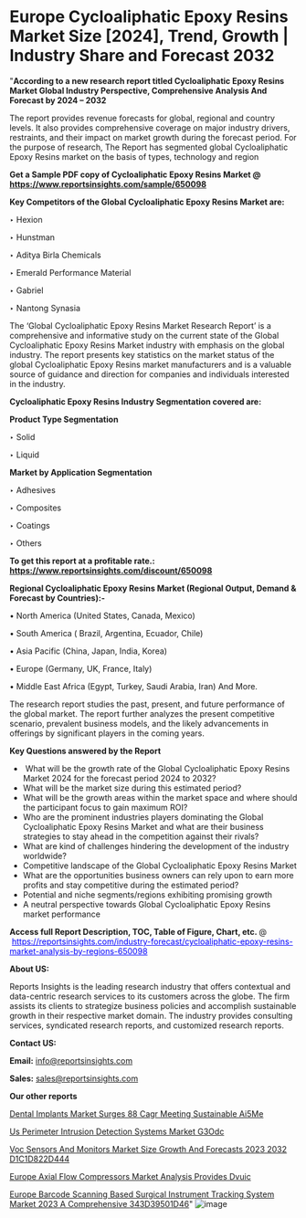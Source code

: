 # Europe Cycloaliphatic Epoxy Resins Market Size [2024], Trend, Growth | Industry Share and Forecast 2032

"<strong>According to a new research report titled Cycloaliphatic Epoxy Resins Market Global Industry Perspective, Comprehensive Analysis And Forecast by 2024 – 2032</strong>

The report provides revenue forecasts for global, regional and country levels. It also provides comprehensive coverage on major industry drivers, restraints, and their impact on market growth during the forecast period. For the purpose of research, The Report has segmented global Cycloaliphatic Epoxy Resins market on the basis of types, technology and region

<strong>Get a Sample PDF copy of Cycloaliphatic Epoxy Resins Market </strong><strong>@<a href=https://www.reportsinsights.com/sample/650098 style=color:#0000ff;> https://www.reportsinsights.com/sample/650098</a></strong></font>

<strong>Key Competitors of the Global Cycloaliphatic Epoxy Resins Market are:</strong>

‣ Hexion

‣ Hunstman

‣ Aditya Birla Chemicals

‣ Emerald Performance Material

‣ Gabriel

‣ Nantong Synasia

The ‘Global Cycloaliphatic Epoxy Resins Market Research Report’ is a comprehensive and informative study on the current state of the Global Cycloaliphatic Epoxy Resins Market industry with emphasis on the global industry. The report presents key statistics on the market status of the global Cycloaliphatic Epoxy Resins market manufacturers and is a valuable source of guidance and direction for companies and individuals interested in the industry.

<strong>Cycloaliphatic Epoxy Resins Industry Segmentation covered are:</strong>

<strong>Product Type Segmentation</strong>

‣ Solid

‣ Liquid

<strong>Market by Application Segmentation</strong>

‣ Adhesives

‣ Composites

‣ Coatings

‣ Others

<strong>To get this report at a profitable rate.: <a href=https://www.reportsinsights.com/discount/650098 style=color:#0000ff;>https://www.reportsinsights.com/discount/650098</a></strong></font>

<strong>Regional Cycloaliphatic Epoxy Resins Market (Regional Output, Demand &amp; Forecast by Countries):-</strong>

• North America (United States, Canada, Mexico)

• South America ( Brazil, Argentina, Ecuador, Chile)

• Asia Pacific (China, Japan, India, Korea)

• Europe (Germany, UK, France, Italy)

• Middle East Africa (Egypt, Turkey, Saudi Arabia, Iran) And More.

The research report studies the past, present, and future performance of the global market. The report further analyzes the present competitive scenario, prevalent business models, and the likely advancements in offerings by significant players in the coming years.

<strong>Key Questions answered by the Report</strong>
<ul>
  <li> What will be the growth rate of the Global Cycloaliphatic Epoxy Resins Market 2024 for the forecast period 2024 to 2032?</li>
  <li>What will be the market size during this estimated period?</li>
  <li>What will be the growth areas within the market space and where should the participant focus to gain maximum ROI?</li>
  <li>Who are the prominent industries players dominating the Global Cycloaliphatic Epoxy Resins Market and what are their business strategies to stay ahead in the competition against their rivals?</li>
  <li>What are kind of challenges hindering the development of the industry worldwide?</li>
  <li>Competitive landscape of the Global Cycloaliphatic Epoxy Resins Market</li>
  <li>What are the opportunities business owners can rely upon to earn more profits and stay competitive during the estimated period?</li>
  <li>Potential and niche segments/regions exhibiting promising growth</li>
  <li>A neutral perspective towards Global Cycloaliphatic Epoxy Resins market performance</li>
</ul>
<strong>Access full Report Description, TOC, Table of Figure, Chart, etc. </strong>@  <a href=https://reportsinsights.com/industry-forecast/cycloaliphatic-epoxy-resins-market-analysis-by-regions-650098 style=color:#0000ff;>https://reportsinsights.com/industry-forecast/cycloaliphatic-epoxy-resins-market-analysis-by-regions-650098</a></font>

<strong><strong>About US</strong>:</strong>

Reports Insights is the leading research industry that offers contextual and data-centric research services to its customers across the globe. The firm assists its clients to strategize business policies and accomplish sustainable growth in their respective market domain. The industry provides consulting services, syndicated research reports, and customized research reports.

<strong>Contact US:</strong>

<p class=""""><b>Email:</b> <a href=mailto:info@reportsinsights.com>info@reportsinsights.com</a></p>
<p class=""""><b>Sales:</b> <a href=mailto:sales@reportsinsights.com>sales@reportsinsights.com</a></p>

<strong>Our other reports</strong>

<a href=https://www.linkedin.com/pulse/dental-implants-market-surges-88-cagr-meeting-sustainable-ai5me/>Dental Implants Market Surges 88 Cagr Meeting Sustainable Ai5Me</a>

<a href=https://www.linkedin.com/pulse/us-perimeter-intrusion-detection-systems-market-g3odc/>Us Perimeter Intrusion Detection Systems Market G3Odc</a>

<a href=https://medium.com/@amolshinde346727482/voc-sensors-and-monitors-market-size-growth-and-forecasts-2023-2032-d1c1d822d444>Voc Sensors And Monitors Market Size Growth And Forecasts 2023 2032 D1C1D822D444</a>

<a href=https://www.linkedin.com/pulse/europe-axial-flow-compressors-market-analysis-provides-dvuic/>Europe Axial Flow Compressors Market Analysis Provides Dvuic</a>

<a href=https://medium.com/@aanarkumar6/europe-barcode-scanning-based-surgical-instrument-tracking-system-market-2023-a-comprehensive-343d39501d46>Europe Barcode Scanning Based Surgical Instrument Tracking System Market 2023 A Comprehensive 343D39501D46</a>"
![image](https://github.com/aanak123/RIMarketer1/assets/158471119/7d7d559b-a782-4fe0-a4d1-513f712de023)
